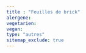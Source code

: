 ```yaml
---
title : "Feuilles de brick"
alergene: 
vegetarien:
vegan: 
type: "autres"
sitemap_exclude: true
--- 
```

